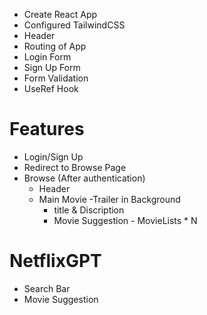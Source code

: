    - Create React App
   - Configured TailwindCSS
   - Header
   - Routing of App
   - Login Form
   - Sign Up Form
   - Form Validation
   - UseRef Hook


# Features
   - Login/Sign Up
   - Redirect to Browse Page
- Browse (After authentication)
   - Header
   - Main Movie
     -Trailer in Background
     - title & Discription
     - Movie Suggestion
           - MovieLists * N
# NetflixGPT
   - Search Bar
   - Movie Suggestion
   